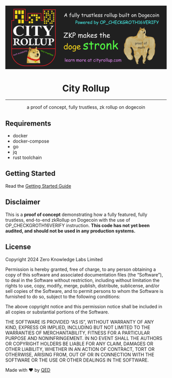 <p align="center"><a href="https://cityrollup.com"><img src="static/github-banner.png" alt="City Rollup" /></a></p>

<h1 align="center">City Rollup</h1>

<hr/>
<p align="center">
  a proof of concept, fully trustless, zk rollup on dogecoin
</p>


## Requirements
- docker
- docker-compose
- go
- jq
- rust toolchain


## Getting Started
Read the [Getting Started Guide](https://cityrollup.com/docs/tutorial/getting_started)


## Disclaimer
This is a **proof of concept** demonstrating how a fully featured, fully trustless, end-to-end zkRollup on Dogecoin with the use of OP_CHECKGROTH16VERIFY instruction. 
**This code has not yet been audited, and should not be used in any production systems.**


## License
Copyright 2024 Zero Knowledge Labs Limited

Permission is hereby granted, free of charge, to any person obtaining a copy of this software and associated documentation files (the “Software”), to deal in the Software without restriction, including without limitation the rights to use, copy, modify, merge, publish, distribute, sublicense, and/or sell copies of the Software, and to permit persons to whom the Software is furnished to do so, subject to the following conditions:

The above copyright notice and this permission notice shall be included in all copies or substantial portions of the Software.

THE SOFTWARE IS PROVIDED “AS IS”, WITHOUT WARRANTY OF ANY KIND, EXPRESS OR IMPLIED, INCLUDING BUT NOT LIMITED TO THE WARRANTIES OF MERCHANTABILITY, FITNESS FOR A PARTICULAR PURPOSE AND NONINFRINGEMENT. IN NO EVENT SHALL THE AUTHORS OR COPYRIGHT HOLDERS BE LIABLE FOR ANY CLAIM, DAMAGES OR OTHER LIABILITY, WHETHER IN AN ACTION OF CONTRACT, TORT OR OTHERWISE, ARISING FROM, OUT OF OR IN CONNECTION WITH THE SOFTWARE OR THE USE OR OTHER DEALINGS IN THE SOFTWARE.


Made with ❤️ by <a href="https://qedprotocol.com">QED</a>
